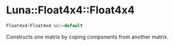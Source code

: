 # Luna::Float4x4::Float4x4

```c++
Float4x4(Float4x4 &&)=default
```

Constructs one matrix by coping components from another matrix. 

